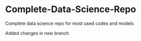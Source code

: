 # Complete-Data-Science-Repo
Complete data science repo for most used codes and models

Added changes in new branch

